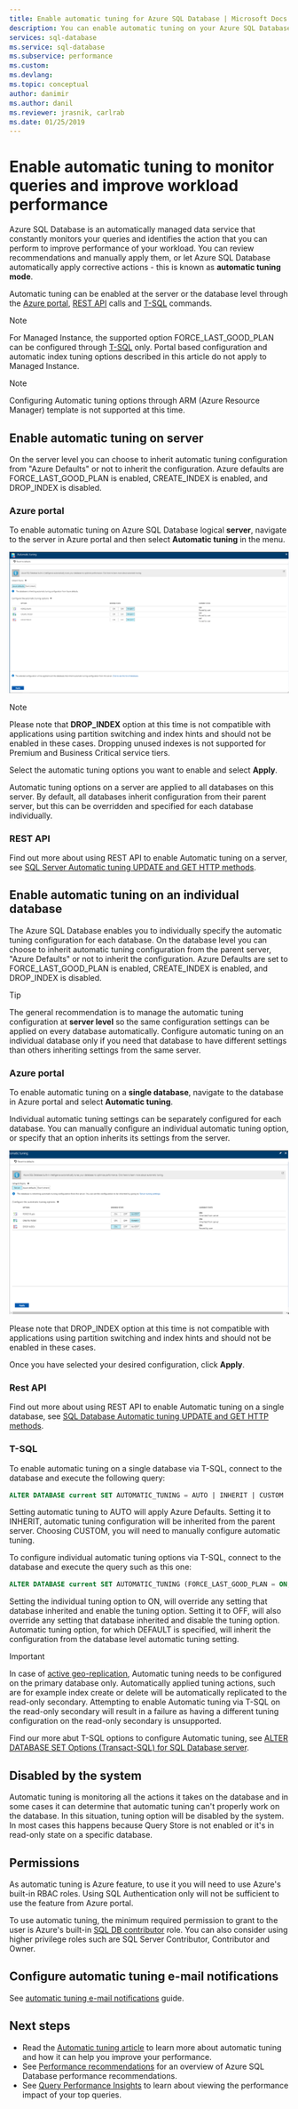 ```yaml
---
title: Enable automatic tuning for Azure SQL Database | Microsoft Docs
description: You can enable automatic tuning on your Azure SQL Database easily.
services: sql-database
ms.service: sql-database
ms.subservice: performance
ms.custom: 
ms.devlang: 
ms.topic: conceptual
author: danimir
ms.author: danil
ms.reviewer: jrasnik, carlrab
ms.date: 01/25/2019
---
```

# Enable automatic tuning to monitor queries and improve workload performance

Azure SQL Database is an automatically managed data service that constantly monitors your queries and identifies the action that you can perform to improve performance of your workload. You can review recommendations and manually apply them, or let Azure SQL Database automatically apply corrective actions - this is known as **automatic tuning mode**.

Automatic tuning can be enabled at the server or the database level through the [Azure portal](sql-database-automatic-tuning-enable.md#azure-portal), [REST API](sql-database-automatic-tuning-enable.md#rest-api) calls and [T-SQL](https://docs.microsoft.com/sql/t-sql/statements/alter-database-transact-sql-set-options?view=azuresqldb-current) commands.

> [!NOTE]
> For Managed Instance, the supported option FORCE_LAST_GOOD_PLAN can be configured through [T-SQL](https://azure.microsoft.com/blog/automatic-tuning-introduces-automatic-plan-correction-and-t-sql-management) only. Portal based configuration and automatic index tuning options described in this article do not apply to Managed Instance.

> [!NOTE]
> Configuring Automatic tuning options through ARM (Azure Resource Manager) template is not supported at this time.

## Enable automatic tuning on server

On the server level you can choose to inherit automatic tuning configuration from "Azure Defaults" or not to inherit the configuration. Azure defaults are FORCE_LAST_GOOD_PLAN is enabled, CREATE_INDEX is enabled, and DROP_INDEX is disabled.

### Azure portal

To enable automatic tuning on Azure SQL Database logical **server**, navigate to the server in Azure portal and then select **Automatic tuning** in the menu.

![Server](./media/sql-database-automatic-tuning-enable/server.png)

> [!NOTE]
> Please note that **DROP_INDEX** option at this time is not compatible with applications using partition switching and index hints and should not be enabled in these cases. Dropping unused indexes is not supported for Premium and Business Critical service tiers.
>

Select the automatic tuning options you want to enable and select **Apply**.

Automatic tuning options on a server are applied to all databases on this server. By default, all databases inherit configuration from their parent server, but this can be overridden and specified for each database individually.

### REST API

Find out more about using REST API to enable Automatic tuning on a server, see [SQL Server Automatic tuning UPDATE and GET HTTP methods](https://docs.microsoft.com/rest/api/sql/serverautomatictuning).

## Enable automatic tuning on an individual database

The Azure SQL Database enables you to individually specify the automatic tuning configuration for each database. On the database level you can choose to inherit automatic tuning configuration from the parent server, "Azure Defaults" or not to inherit the configuration. Azure Defaults are set to FORCE_LAST_GOOD_PLAN is enabled, CREATE_INDEX is enabled, and DROP_INDEX is disabled.

> [!TIP]
> The general recommendation is to manage the automatic tuning configuration at **server level** so the same configuration settings can be applied on every database automatically. Configure automatic tuning on an individual database only if you need that database to have different settings than others inheriting settings from the same server.
>

### Azure portal

To enable automatic tuning on a **single database**, navigate to the database in Azure portal and select **Automatic tuning**.

Individual automatic tuning settings can be separately configured for each database. You can manually configure an individual automatic tuning option, or specify that an option inherits its settings from the server.

![Database](./media/sql-database-automatic-tuning-enable/database.png)

Please note that DROP_INDEX option at this time is not compatible with applications using partition switching and index hints and should not be enabled in these cases.

Once you have selected your desired configuration, click **Apply**.

### Rest API

Find out more about using REST API to enable Automatic tuning on a single database, see [SQL Database Automatic tuning UPDATE and GET HTTP methods](https://docs.microsoft.com/rest/api/sql/databaseautomatictuning).

### T-SQL

To enable automatic tuning on a single database via T-SQL, connect to the database and execute the following query:

```SQL
ALTER DATABASE current SET AUTOMATIC_TUNING = AUTO | INHERIT | CUSTOM
```

Setting automatic tuning to AUTO will apply Azure Defaults. Setting it to INHERIT, automatic tuning configuration will be inherited from the parent server. Choosing CUSTOM, you will need to manually configure automatic tuning.

To configure individual automatic tuning options via T-SQL, connect to the database and execute the query such as this one:

```SQL
ALTER DATABASE current SET AUTOMATIC_TUNING (FORCE_LAST_GOOD_PLAN = ON, CREATE_INDEX = DEFAULT, DROP_INDEX = OFF)
```

Setting the individual tuning option to ON, will override any setting that database inherited and enable the tuning option. Setting it to OFF, will also override any setting that database inherited and disable the tuning option. Automatic tuning option, for which DEFAULT is specified, will inherit the configuration from the database level automatic tuning setting.  

> [!IMPORTANT]
> In case of [active geo-replication](sql-database-auto-failover-group.md), Automatic tuning needs to be configured on the primary database only. Automatically applied tuning actions, such are for example index create or delete will be automatically replicated to the read-only secondary. Attempting to enable Automatic tuning via T-SQL on the read-only secondary will result in a failure as having a different tuning configuration on the read-only secondary is unsupported.
>

Find our more abut T-SQL options to configure Automatic tuning, see [ALTER DATABASE SET Options (Transact-SQL) for SQL Database server](https://docs.microsoft.com/sql/t-sql/statements/alter-database-transact-sql-set-options?view=azuresqldb-current).

## Disabled by the system

Automatic tuning is monitoring all the actions it takes on the database and in some cases it can determine that automatic tuning can't properly work on the database. In this situation, tuning option will be disabled by the system. In most cases this happens because Query Store is not enabled or it's in read-only state on a specific database.

## Permissions

As automatic tuning is Azure feature, to use it you will need to use Azure's built-in RBAC roles. Using SQL Authentication only will not be sufficient to use the feature from Azure portal.

To use automatic tuning, the minimum required permission to grant to the user is Azure's built-in [SQL DB contributor](../role-based-access-control/built-in-roles.md#sql-db-contributor) role. You can also consider using higher privilege roles such are SQL Server Contributor, Contributor and Owner.

## Configure automatic tuning e-mail notifications

See [automatic tuning e-mail notifications](sql-database-automatic-tuning-email-notifications.md) guide.

## Next steps

* Read the [Automatic tuning article](sql-database-automatic-tuning.md) to learn more about automatic tuning and how it can help you improve your performance.
* See [Performance recommendations](sql-database-advisor.md) for an overview of Azure SQL Database performance recommendations.
* See [Query Performance Insights](sql-database-query-performance.md) to learn about viewing the performance impact of your top queries.
